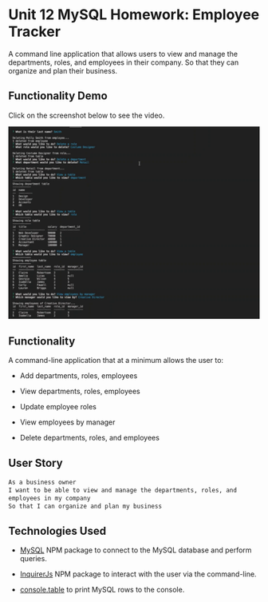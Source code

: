 # Unit 12 MySQL Homework: Employee Tracker

A command line application that allows users to view and manage the departments, roles, and employees in their company. So that they can organize and plan their business.

## Functionality Demo

Click on the screenshot below to see the video.

[![User demonstration link](Assets/employee-tracker-demo.png)](https://drive.google.com/file/d/11b-kxcnDmpIx_32YOA6dmp9W_nJJVGvW/view)

## Functionality

A command-line application that at a minimum allows the user to:

  * Add departments, roles, employees

  * View departments, roles, employees

  * Update employee roles

  * View employees by manager

  * Delete departments, roles, and employees


## User Story

```
As a business owner
I want to be able to view and manage the departments, roles, and employees in my company
So that I can organize and plan my business
```

## Technologies Used

* [MySQL](https://www.npmjs.com/package/mysql) NPM package to connect to the MySQL database and perform queries.

* [InquirerJs](https://www.npmjs.com/package/inquirer/v/0.2.3) NPM package to interact with the user via the command-line.

* [console.table](https://www.npmjs.com/package/console.table) to print MySQL rows to the console.
